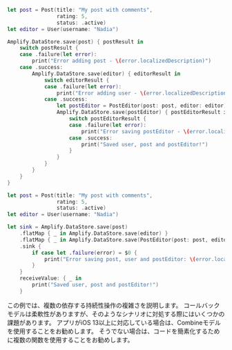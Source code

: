 <amplify-block-switcher>

<amplify-block name="Listener (iOS 11+)">

```swift
let post = Post(title: "My post with comments",
                rating: 5,
                status: .active)
let editor = User(username: "Nadia")

Amplify.DataStore.save(post) { postResult in
    switch postResult {
    case .failure(let error):
        print("Error adding post - \(error.localizedDescription)")
    case .success:
        Amplify.DataStore.save(editor) { editorResult in
            switch editorResult {
            case .failure(let error):
                print("Error adding user - \(error.localizedDescription)")
            case .success:
                let postEditor = PostEditor(post: post, editor: editor)
                Amplify.DataStore.save(postEditor) { postEditorResult in
                    switch postEditorResult {
                    case .failure(let error):
                        print("Error saving postEditor - \(error.localizedDescription)")
                    case .success:
                        print("Saved user, post and postEditor!")
                    }
                }
            }
        }
    }
}
```

</amplify-block>

<amplify-block name="Combine (iOS 13+)">

```swift
let post = Post(title: "My post with comments",
                rating: 5,
                status: .active)
let editor = User(username: "Nadia")

let sink = Amplify.DataStore.save(post)
    .flatMap { _ in Amplify.DataStore.save(editor) }
    .flatMap { _ in Amplify.DataStore.save(PostEditor(post: post, editor: editor)) }
    .sink {
        if case let .failure(error) = $0 {
            print("Error saving post, user and postEditor: \(error.localizedDescription)")
        }
    }
    receiveValue: { _ in
        print("Saved user, post and postEditor!")
    }
```

</amplify-block>

</amplify-block-switcher>

<amplify-callout>

この例では、複数の依存する持続性操作の複雑さを説明します。 コールバックモデルは柔軟性がありますが、そのようなシナリオに対処する際にはいくつかの課題があります。 アプリがiOS 13以上に対応している場合は、Combineモデルを使用することをお勧めします。 そうでない場合は、コードを簡素化するために複数の関数を使用することをお勧めします。

</amplify-callout>
